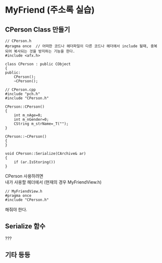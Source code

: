 # MyFriend (주소록 실습)

## CPerson Class 만들기
```
// CPerson.h
#pragma once  // 어떠한 코드나 헤더파일이 다른 코드나 헤더에서 include 될때, 중복되어 복사되는 것을 방지하는 기능을 한다.
#include <afx.h>

class CPerson : public CObject
{
public:
    CPerson();
    ~CPerson();
```
```
// CPerson.cpp
#include "pch.h"
#include "CPerson.h"

CPerson::CPerson()
{
	int m_nAge=0;
	int m_nGender=0;
	CString m_strName=_T("");
}

CPerson::~CPerson()
{
}

void CPerson::Serialize(CArchive& ar)
{
	if (ar.IsStoring())
}
```
CPerson 사용하려면  
내가 사용할 헤더에서 (현재의 경우 MyFriendView.h)  
```
// MyFriendView.h
#pragma once
#include "CPerson.h"
```
해줘야 한다.  
## Serialize 함수 
???
## 기타 등등
